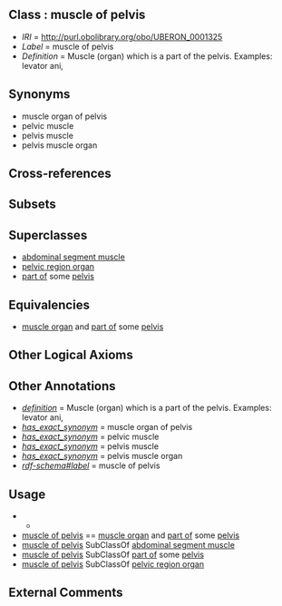 
## Class : muscle of pelvis

 * *IRI* = http://purl.obolibrary.org/obo/UBERON_0001325
 * *Label* = muscle of pelvis
 * *Definition* = Muscle (organ) which is a part of the pelvis. Examples: levator ani,

## Synonyms

 * muscle organ of pelvis
 * pelvic muscle
 * pelvis muscle
 * pelvis muscle organ

## Cross-references


## Subsets


## Superclasses

 * [abdominal segment muscle](../../UBERON/33/UBERON_0003833.md)
 * [pelvic region organ](../../UBERON/79/UBERON_0005179.md)
 * [part of](../../BFO/50/BFO_0000050.md) some [pelvis](../../UBERON/55/UBERON_0002355.md)

## Equivalencies

 * [muscle organ](../../UBERON/30/UBERON_0001630.md) and [part of](../../BFO/50/BFO_0000050.md) some [pelvis](../../UBERON/55/UBERON_0002355.md)

## Other Logical Axioms


## Other Annotations

 * *[definition](../../IAO/15/IAO_0000115.md)* = Muscle (organ) which is a part of the pelvis. Examples: levator ani,
 * *[has_exact_synonym](../../ym/oboInOwl#hasExactSynonym.md)* = muscle organ of pelvis
 * *[has_exact_synonym](../../ym/oboInOwl#hasExactSynonym.md)* = pelvic muscle
 * *[has_exact_synonym](../../ym/oboInOwl#hasExactSynonym.md)* = pelvis muscle
 * *[has_exact_synonym](../../ym/oboInOwl#hasExactSynonym.md)* = pelvis muscle organ
 * *[rdf-schema#label](../../el/rdf-schema#label.md)* = muscle of pelvis

## Usage

 * -
 * [muscle of pelvis](../../UBERON/25/UBERON_0001325.md) == [muscle organ](../../UBERON/30/UBERON_0001630.md) and [part of](../../BFO/50/BFO_0000050.md) some [pelvis](../../UBERON/55/UBERON_0002355.md)
 * [muscle of pelvis](../../UBERON/25/UBERON_0001325.md) SubClassOf [abdominal segment muscle](../../UBERON/33/UBERON_0003833.md)
 * [muscle of pelvis](../../UBERON/25/UBERON_0001325.md) SubClassOf [part of](../../BFO/50/BFO_0000050.md) some [pelvis](../../UBERON/55/UBERON_0002355.md)
 * [muscle of pelvis](../../UBERON/25/UBERON_0001325.md) SubClassOf [pelvic region organ](../../UBERON/79/UBERON_0005179.md)

## External Comments

